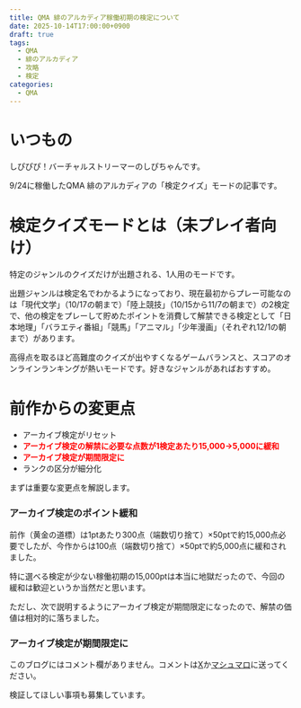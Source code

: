 ```yaml
---
title: QMA 緋のアルカディア稼働初期の検定について
date: 2025-10-14T17:00:00+0900
draft: true
tags:
  - QMA
  - 緋のアルカディア
  - 攻略
  - 検定
categories:
  - QMA
---
```

# いつもの

しぴぴぴ！バーチャルストリーマーのしぴちゃんです。

9/24に稼働したQMA 緋のアルカディアの「検定クイズ」モードの記事です。

# 検定クイズモードとは（未プレイ者向け）

特定のジャンルのクイズだけが出題される、1人用のモードです。

出題ジャンルは検定名でわかるようになっており、現在最初からプレー可能なのは「現代文学」（10/17の朝まで）「陸上競技」（10/15から11/7の朝まで）の2検定で、他の検定をプレーして貯めたポイントを消費して解禁できる検定として「日本地理」「バラエティ番組」「競馬」「アニマル」「少年漫画」（それぞれ12/1の朝まで）があります。

高得点を取るほど高難度のクイズが出やすくなるゲームバランスと、スコアのオンラインランキングが熱いモードです。好きなジャンルがあればおすすめ。

# 前作からの変更点

* アーカイブ検定がリセット
* <font color=red><b>アーカイブ検定の解禁に必要な点数が1検定あたり15,000→5,000に緩和</b></font>
* <font color=red><b>アーカイブ検定が期間限定に </b></font>
* ランクの区分が細分化

まずは重要な変更点を解説します。

### アーカイブ検定のポイント緩和

前作（黄金の道標）は1ptあたり300点（端数切り捨て）×50ptで約15,000点必要でしたが、今作からは100点（端数切り捨て）×50ptで約5,000点に緩和されました。

特に選べる検定が少ない稼働初期の15,000ptは本当に地獄だったので、今回の緩和は歓迎というか当然だと思います。

ただし、次で説明するようにアーカイブ検定が期間限定になったので、解禁の価値は相対的に落ちました。

### アーカイブ検定が期間限定に



このブログにはコメント欄がありません。コメントは[X](https://x.com/CPPP_CPchan)か[マシュマロ](https://marshmallow-qa.com/qeesq0ftfry6tne)に送ってください。

検証してほしい事項も募集しています。